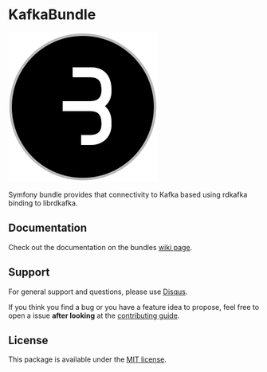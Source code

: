 # KafkaBundle
![Alt text](https://raw.githubusercontent.com/bruery/platform/master/src/platform/Resources/img/bruery-logo2.png "Bruery")

Symfony bundle provides that connectivity to Kafka based using rdkafka binding to librdkafka.

## Documentation

Check out the documentation on the bundles [wiki page](https://github.com/bruery/kafka-bundle/wiki).

## Support

For general support and questions, please use [Disqus](https://disqus.com/home/channel/thebruery/discussion/channel-thebruery/bug_reporting).

If you think you find a bug or you have a feature idea to propose, feel free to open a issue
**after looking** at the [contributing guide](CONTRIBUTING.md).

## License

This package is available under the [MIT license](LICENSE).